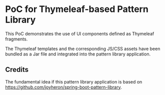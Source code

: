 # PoC for Thymeleaf-based Pattern Library

This PoC demonstrates the use of UI components defined as Thymeleaf fragments.

The Thymeleaf templates and the corresponding JS/CSS assets have been bundled as a Jar file and integrated into the pattern library application.

## Credits

The fundamental idea if this pattern library application is based on <a href="https://github.com/joyheron/spring-boot-pattern-library" target="_blank">https://github.com/joyheron/spring-boot-pattern-library</a>.
